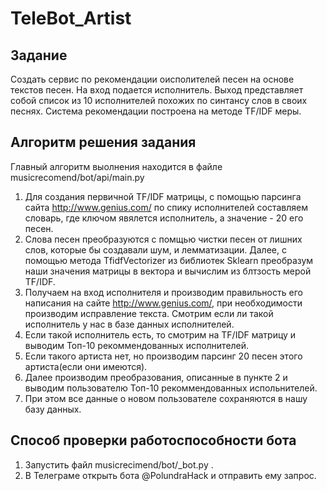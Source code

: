 # TeleBot_Artist
## Задание
Создать сервис по рекомендации оисполителей песен на основе текстов песен. На вход подается исполнитель. Выход представляет собой список из 10 исполнителей похожих по синтансу слов в своих песнях.
Система рекомендации построена на методе TF/IDF меры.

## Алгоритм решения задания
Главный алгоритм выолнения находится в файле musicrecomend/bot/api/main.py
1. Для создания первичной TF/IDF матрицы, с помощью парсинга сайта http://www.genius.com/ по спику исполнителей составляем словарь, где ключом явялется исполнитель, а значение - 20 его песен.
2. Слова песен преобразуются с помщью чистки песен от лишних слов, которые бы создавали шум, и лемматизации. Далее, с помощью метода TfidfVectorizer из библиотек Sklearn преобразум наши значения матрицы в вектора и вычислим из блтзость мерой TF/IDF.
3. Получаем на вход исполнителя и производим правильность его написания на сайте http://www.genius.com/, при необходимости производим исправление текста. Смотрим если ли такой исполнитель у нас в базе данных исполнителей.
4. Если такой исполнитель есть, то смотрим на TF/IDF матрицу и выводим Топ-10 рекоммендованных исполнителей.
5. Если такого артиста нет, но производим парсинг 20 песен этого артиста(если они имеются).
6. Далее производим преобразования, описанные в пункте 2 и выводим пользователю Топ-10 рекоммендованных испольнителей.
7. При этом все данные о новом пользователе сохраняются в нашу базу данных.

## Способ проверки работоспособности бота
1. Запустить файл musicrecimend/bot/_bot.py .
2. В Телеграме открыть бота @PolundraHack и отправить ему запрос.
